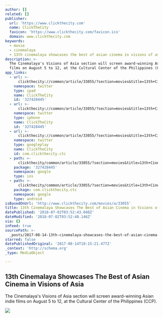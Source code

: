 ```yaml
---
author: []
related: []
publisher:
  url: 'https://www.clickthecity.com'
  name: ClickTheCity
  favicon: 'https://www.clickthecity.com/favicon.ico'
  domain: www.clickthecity.com
keywords:
  - movie
  - cinemalaya
  - 13th cinemalaya showcases the best of asian cinema in visions of asia
description: >-
  The Cinemalaya's Visions of Asia section will screen award-winning Asian indie
  films on August 5 to 12, at the Cultural Center of the Philippines (CCP).
app_links:
  - url: >-
      clickthecity://common/article/33055/?section=movies&title=13th+Cinemalaya+Showcases+The+Best+of+Asian+Cinema+in+Visions+of+Asia
    namespace: twitter
    type: ipad
    name: ClickTheCity
    id: '327428445'
  - url: >-
      clickthecity://common/article/33055/?section=movies&title=13th+Cinemalaya+Showcases+The+Best+of+Asian+Cinema+in+Visions+of+Asia
    namespace: twitter
    type: iphone
    name: ClickTheCity
    id: '327428445'
  - url: >-
      clickthecity://common/article/33055/?section=movies&title=13th+Cinemalaya+Showcases+The+Best+of+Asian+Cinema+in+Visions+of+Asia
    namespace: twitter
    type: googleplay
    name: ClickTheCity
    id: com.clickthecity.ctc
  - path: >-
      clickthecity/common/article/33055/?section=movies&title=13th+Cinemalaya+Showcases+The+Best+of+Asian+Cinema+in+Visions+of+Asia
    package: '327428445'
    namespace: google
    type: ios
  - path: >-
      clickthecity/common/article/33055/?section=movies&title=13th+Cinemalaya+Showcases+The+Best+of+Asian+Cinema+in+Visions+of+Asia
    package: com.clickthecity.ctc
    namespace: google
    type: android
isBasedOnUrl: 'http://www.clickthecity.com/movies/a/33055'
title: 13th Cinemalaya Showcases The Best of Asian Cinema in Visions of Asia
datePublished: '2018-07-02T03:52:43.048Z'
dateModified: '2018-07-02T03:52:40.146Z'
via: {}
inFeed: true
sourcePath: >-
  _posts/2017-08-14-13th-cinemalaya-showcases-the-best-of-asian-cinema-in-vision.md
starred: false
datePublishedOriginal: '2017-08-14T10:15:21.477Z'
_context: 'http://schema.org'
_type: MediaObject

---
```

<article style=""><h1>13th Cinemalaya Showcases The Best of Asian Cinema in Visions of Asia</h1><p>The Cinemalaya's Visions of Asia section will screen award-winning Asian indie films on August 5 to 12, at the Cultural Center of the Philippines (CCP).</p><img src="https://cdn1.clickthecity.com/images/articles/content/5983e6a145e051.53253320.jpg" /></article>